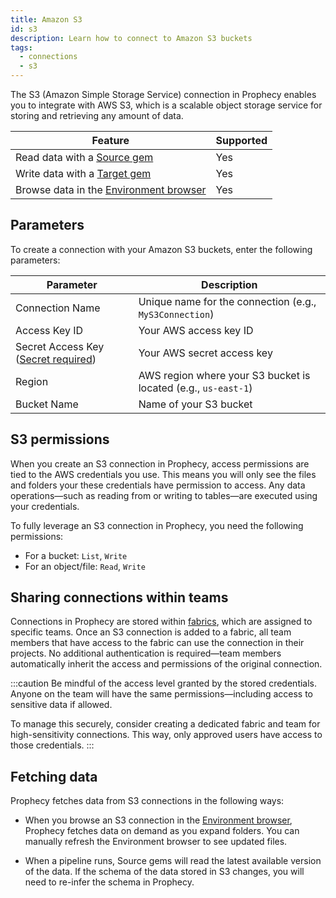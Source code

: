 ```yaml
---
title: Amazon S3
id: s3
description: Learn how to connect to Amazon S3 buckets
tags:
  - connections
  - s3
---
```


The S3 (Amazon Simple Storage Service) connection in Prophecy enables you to integrate with AWS S3, which is a scalable object storage service for storing and retrieving any amount of data.

| Feature                                                       | Supported |
| ------------------------------------------------------------- | --------- |
| Read data with a [Source gem](/analysts/source-target)        | Yes       |
| Write data with a [Target gem](/analysts/source-target)       | Yes       |
| Browse data in the [Environment browser](/analysts/pipelines) | Yes       |

## Parameters

To create a connection with your Amazon S3 buckets, enter the following parameters:

| Parameter                                                                     | Description                                                    |
| ----------------------------------------------------------------------------- | -------------------------------------------------------------- |
| Connection Name                                                               | Unique name for the connection (e.g., `MyS3Connection`)        |
| Access Key ID                                                                 | Your AWS access key ID                                         |
| Secret Access Key ([Secret required](docs/administration/secrets/secrets.md)) | Your AWS secret access key                                     |
| Region                                                                        | AWS region where your S3 bucket is located (e.g., `us-east-1`) |
| Bucket Name                                                                   | Name of your S3 bucket                                         |

## S3 permissions

When you create an S3 connection in Prophecy, access permissions are tied to the AWS credentials you use. This means you will only see the files and folders your these credentials have permission to access. Any data operations—such as reading from or writing to tables—are executed using your credentials.

To fully leverage an S3 connection in Prophecy, you need the following permissions:

- For a bucket: `List`, `Write`
- For an object/file: `Read`, `Write`

## Sharing connections within teams

Connections in Prophecy are stored within [fabrics](docs/administration/fabrics/prophecy-fabrics/prophecy-fabrics.md), which are assigned to specific teams. Once an S3 connection is added to a fabric, all team members that have access to the fabric can use the connection in their projects. No additional authentication is required—team members automatically inherit the access and permissions of the original connection.

:::caution
Be mindful of the access level granted by the stored credentials. Anyone on the team will have the same permissions—including access to sensitive data if allowed.

To manage this securely, consider creating a dedicated fabric and team for high-sensitivity connections. This way, only approved users have access to those credentials.
:::

## Fetching data

Prophecy fetches data from S3 connections in the following ways:

- When you browse an S3 connection in the [Environment browser](/analysts/pipelines), Prophecy fetches data on demand as you expand folders. You can manually refresh the Environment browser to see updated files.

- When a pipeline runs, Source gems will read the latest available version of the data. If the schema of the data stored in S3 changes, you will need to re-infer the schema in Prophecy.
